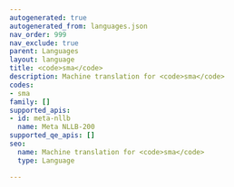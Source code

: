 ```yaml
---
autogenerated: true
autogenerated_from: languages.json
nav_order: 999
nav_exclude: true
parent: Languages
layout: language
title: <code>sma</code>
description: Machine translation for <code>sma</code>
codes:
- sma
family: []
supported_apis:
- id: meta-nllb
  name: Meta NLLB-200
supported_qe_apis: []
seo:
  name: Machine translation for <code>sma</code>
  type: Language

---
```


